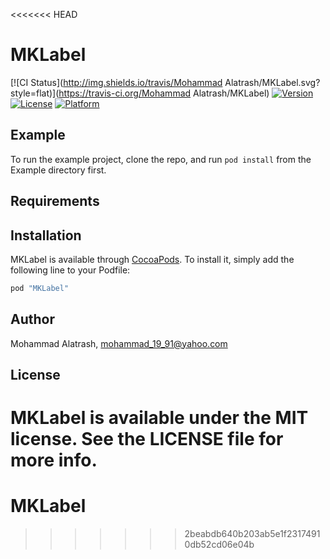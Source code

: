 <<<<<<< HEAD
# MKLabel

[![CI Status](http://img.shields.io/travis/Mohammad Alatrash/MKLabel.svg?style=flat)](https://travis-ci.org/Mohammad Alatrash/MKLabel)
[![Version](https://img.shields.io/cocoapods/v/MKLabel.svg?style=flat)](http://cocoapods.org/pods/MKLabel)
[![License](https://img.shields.io/cocoapods/l/MKLabel.svg?style=flat)](http://cocoapods.org/pods/MKLabel)
[![Platform](https://img.shields.io/cocoapods/p/MKLabel.svg?style=flat)](http://cocoapods.org/pods/MKLabel)

## Example

To run the example project, clone the repo, and run `pod install` from the Example directory first.

## Requirements

## Installation

MKLabel is available through [CocoaPods](http://cocoapods.org). To install
it, simply add the following line to your Podfile:

```ruby
pod "MKLabel"
```

## Author

Mohammad Alatrash, mohammad_19_91@yahoo.com

## License

MKLabel is available under the MIT license. See the LICENSE file for more info.
=======
# MKLabel
>>>>>>> 2beabdb640b203ab5e1f23174910db52cd06e04b
